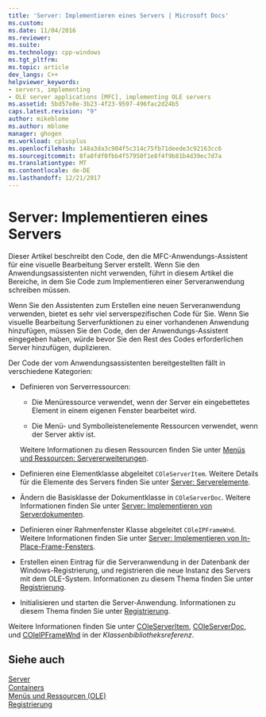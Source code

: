 ```yaml
---
title: 'Server: Implementieren eines Servers | Microsoft Docs'
ms.custom: 
ms.date: 11/04/2016
ms.reviewer: 
ms.suite: 
ms.technology: cpp-windows
ms.tgt_pltfrm: 
ms.topic: article
dev_langs: C++
helpviewer_keywords:
- servers, implementing
- OLE server applications [MFC], implementing OLE servers
ms.assetid: 5bd57e8e-3b23-4f23-9597-496fac2d24b5
caps.latest.revision: "9"
author: mikeblome
ms.author: mblome
manager: ghogen
ms.workload: cplusplus
ms.openlocfilehash: 148a3da3c904f5c314c75fb71deede3c92163cc6
ms.sourcegitcommit: 8fa8fdf0fbb4f57950f1e8f4f9b81b4d39ec7d7a
ms.translationtype: MT
ms.contentlocale: de-DE
ms.lasthandoff: 12/21/2017
---
```

# <a name="servers-implementing-a-server"></a>Server: Implementieren eines Servers
Dieser Artikel beschreibt den Code, den die MFC-Anwendungs-Assistent für eine visuelle Bearbeitung Server erstellt. Wenn Sie den Anwendungsassistenten nicht verwenden, führt in diesem Artikel die Bereiche, in dem Sie Code zum Implementieren einer Serveranwendung schreiben müssen.  
  
 Wenn Sie den Assistenten zum Erstellen eine neuen Serveranwendung verwenden, bietet es sehr viel serverspezifischen Code für Sie. Wenn Sie visuelle Bearbeitung Serverfunktionen zu einer vorhandenen Anwendung hinzufügen, müssen Sie den Code, den der Anwendungs-Assistent eingegeben haben, würde bevor Sie den Rest des Codes erforderlichen Server hinzufügen, duplizieren.  
  
 Der Code der vom Anwendungsassistenten bereitgestellten fällt in verschiedene Kategorien:  
  
-   Definieren von Serverressourcen:  
  
    -   Die Menüressource verwendet, wenn der Server ein eingebettetes Element in einem eigenen Fenster bearbeitet wird.  
  
    -   Die Menü- und Symbolleistenelemente Ressourcen verwendet, wenn der Server aktiv ist.  
  
     Weitere Informationen zu diesen Ressourcen finden Sie unter [Menüs und Ressourcen: Servererweiterungen](../mfc/menus-and-resources-server-additions.md).  
  
-   Definieren eine Elementklasse abgeleitet `COleServerItem`. Weitere Details für die Elemente des Servers finden Sie unter [Server: Serverelemente](../mfc/servers-server-items.md).  
  
-   Ändern die Basisklasse der Dokumentklasse in `COleServerDoc`. Weitere Informationen finden Sie unter [Server: Implementieren von Serverdokumenten](../mfc/servers-implementing-server-documents.md).  
  
-   Definieren einer Rahmenfenster Klasse abgeleitet `COleIPFrameWnd`. Weitere Informationen finden Sie unter [Server: Implementieren von In-Place-Frame-Fensters](../mfc/servers-implementing-in-place-frame-windows.md).  
  
-   Erstellen einen Eintrag für die Serveranwendung in der Datenbank der Windows-Registrierung, und registrieren die neue Instanz des Servers mit dem OLE-System. Informationen zu diesem Thema finden Sie unter [Registrierung](../mfc/registration.md).  
  
-   Initialisieren und starten die Server-Anwendung. Informationen zu diesem Thema finden Sie unter [Registrierung](../mfc/registration.md).  
  
 Weitere Informationen finden Sie unter [COleServerItem](../mfc/reference/coleserveritem-class.md), [COleServerDoc](../mfc/reference/coleserverdoc-class.md), und [COleIPFrameWnd](../mfc/reference/coleipframewnd-class.md) in der *Klassenbibliotheksreferenz*.  
  
## <a name="see-also"></a>Siehe auch  
 [Server](../mfc/servers.md)   
 [Containers](../mfc/containers.md)   
 [Menüs und Ressourcen (OLE)](../mfc/menus-and-resources-ole.md)   
 [Registrierung](../mfc/registration.md)

